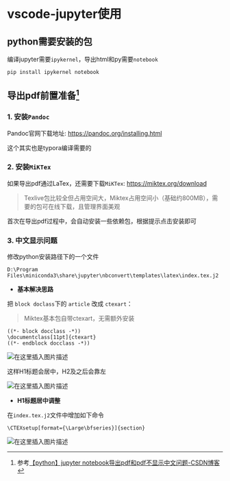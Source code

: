# vscode-jupyter使用

## python需要安装的包

编译jupyter需要`ipykernel`，导出html和py需要`notebook`

```powershell
pip install ipykernel notebook
```

## 导出pdf前置准备[^1]

### 1. 安装`Pandoc`

Pandoc官网下载地址: https://pandoc.org/installing.html

这个其实也是typora编译需要的

### 2. 安装`MiKTex`

如果导出pdf通过LaTex，还需要下载`MiKTex`: https://miktex.org/download

> Texlive包比较全但占用空间大，Miktex占用空间小（基础约800MB），需要的包可在线下载，且管理界面美观

首次在导出pdf过程中，会自动安装一些依赖包，根据提示点击安装即可

### 3. 中文显示问题

修改python安装路径下的一个文件

```
D:\Program Files\miniconda3\share\jupyter\nbconvert\templates\latex\index.tex.j2
```

- **基本解决思路**

把 `block doclass`下的 `article` 改成 `ctexart`：

> Miktex基本包自带ctexart，无需额外安装

```jinja2
((*- block docclass -*))
\documentclass[11pt]{ctexart}
((*- endblock docclass -*))
```

![在这里插入图片描述](https://img-blog.csdnimg.cn/651704c696924e70b4ffbdee402e1d14.png)

这样H1标题会居中，H2及之后会靠左

![在这里插入图片描述](https://img-blog.csdnimg.cn/8324e4139e1b44a4b2578d8a57faa687.png)

- **H1标题居中调整**

在`index.tex.j2`文件中增加如下命令

```
\CTEXsetup[format={\Large\bfseries}]{section}
```

![在这里插入图片描述](https://img-blog.csdnimg.cn/2fcdc224ab9d4c90980a082210548ff2.png)





[^1]: 参考[【python】jupyter notebook导出pdf和pdf不显示中文问题-CSDN博客](https://blog.csdn.net/sinat_32872729/article/details/132445344)